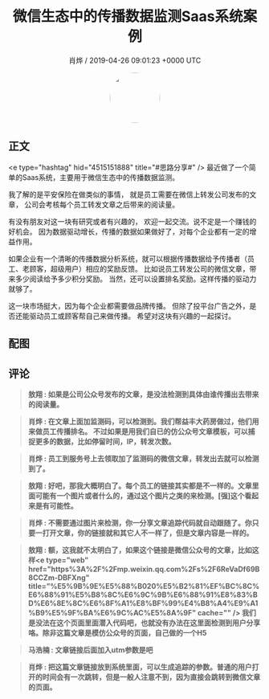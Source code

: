 <h1 align="center">微信生态中的传播数据监测Saas系统案例</h1>
<p align="center">
    <a>肖烨 / 2019-04-26 09:01:23 &#43;0000 UTC</a>
</p>

<div align="center">
    <img src="https://images.zsxq.com/Fstk6IvxhBjJMbSwEKZGolMrGljI?e=1590940799&amp;token=kIxbL07-8jAj8w1n4s9zv64FuZZNEATmlU_Vm6zD:NprH1JNAnZYDHaes1uujISNZywM=" width="100" height="100" style="border:1px solid;border-radius:50%; color:#ffffff"/>
</div>

## 正文

<div>
&lt;e type=&#34;hashtag&#34; hid=&#34;4515151888&#34; title=&#34;#思路分享#&#34; /&gt; 
最近做了一个简单的Saas系统，主要用于微信生态中的传播数据监测。

我了解的是平安保险在做类似的事情，
就是员工需要在微信上转发公司发布的文章，
公司会考核每个员工转发文章之后带来的阅读量。

有没有朋友对这一块有研究或者有兴趣的，
欢迎一起交流。说不定是一个赚钱的好机会。
因为数据驱动增长，传播的数据如果做好了，对每个企业都有一定的增益作用。

如果企业有一个清晰的传播数据分析系统，就可以根据传播数据给予传播者（员工、老顾客，超级用户）相应的奖励反馈。
比如说员工转发公司的微信文章，带来多少阅读给予多少积分奖励。
当然，还可以设置排名奖励。这样传播的驱动力就够了。

这一块市场挺大，因为每个企业都需要做品牌传播。
但除了投平台广告之外，是否还能驱动员工或顾客帮自己来做传播。
希望对这块有兴趣的一起探讨。
</div>

## 配图
<div class="image" align="center">

</div>

## 评论

<div align="left">
<div>

<blockquote >
<span> <strong>敖翔 : 如果是公司公众号发布的文章，是没法检测到具体由谁传播出去带来的阅读量。 </strong></span>
</blockquote>

<blockquote >
<span> <strong>肖烨 : 在文章上面加监测码，可以检测到。我们帮益丰大药房做过，他们用来做员工传播排名。
不过如果是用我们自已的仿公众号文章模板，可以捕捉更多的数据，比如停留时间，IP，转发次数。 </strong></span>
</blockquote>

<blockquote >
<span> <strong>肖烨 : 员工到服务号上去领取加了监测码的微信文章，转发出去就可以检测到了。 </strong></span>
</blockquote>

<blockquote >
<span> <strong>敖翔 : 好吧，那我大概明白了。每个员工的链接其实都是不一样的。文章里面可能有一个图片或者什么的，通过这个图片之类的来检测。[强]这个看起来是有可能性。 </strong></span>
</blockquote>

<blockquote >
<span> <strong>肖烨 : 不需要通过图片来检测，你一分享文章追踪代码就自动跟随了。你只要一打开文章，你的链接就和其它人不一样了，但是文章内容是一样的。 </strong></span>
</blockquote>

<blockquote >
<span> <strong>敖翔 : 额，这我就不太明白了，如果这个链接是微信公众号的文章，比如这样&lt;e type=&#34;web&#34; href=&#34;https%3A%2F%2Fmp.weixin.qq.com%2Fs%2F6ReVaDf69B8CCZm-DBFXng&#34; title=&#34;%E5%9B%9E%E5%88%B020%E5%B2%81%EF%BC%8C%E6%88%91%E5%B8%8C%E6%9C%9B%E6%88%91%E8%83%BD%E6%8E%8C%E6%8F%A1%E8%BF%99%E4%B8%A4%E9%A1%B9%E5%9F%BA%E6%9C%AC%E5%8A%9F&#34; cache=&#34;&#34; /&gt;   我们是没法在这个页面里面潜入代码吧，也就没有办法在这里面检测到用户分享咯。除非这篇文章是模仿公众号的页面，自己做的一个H5 </strong></span>
</blockquote>

<blockquote >
<span> <strong>马浩楠 : 文章链接后面加入utm参数是吧 </strong></span>
</blockquote>

<blockquote >
<span> <strong>肖烨 : 把这篇文章链接放到系统里面，可以生成追踪的参数。普通的用户打开的时间会有一次跳转，但是一般人注意不到，因为直接会跳转到微信文章的页面。 </strong></span>
</blockquote>

</div>
</div>
